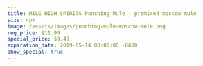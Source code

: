 ```yaml
---
title: MILE HIGH SPIRITS Punching Mule - premixed moscow mule
size: 4pk
image: /assets/images/punching-mule-moscow-mule.png
reg_price: $11.99
special_price: $9.49
expiration_date: 2019-05-14 00:00:00 -0600
show_special: true
---
```


